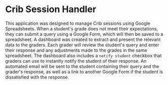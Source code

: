 # Crib Session Handler

This application was designed to manage Crib sessions using Google Spreadsheets. When a student's grade does not meet their expectations, they can submit a query using a Google Form, which will then be saved to a spreadsheet. A dashboard was created to extract and present the relevant data to the graders. Each grader will review the student's query and enter their response and any adjustments made to the grades in the same spreadsheet. The dashboard also includes a `notify student` checkbox that graders can use to instantly notify the student of their response. An automated email will be sent to the student containing their query and the grader's response, as well as a link to another Google Form if the student is dissatisfied with the response.
